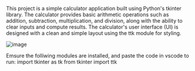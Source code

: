 This project is a simple calculator application built using Python's tkinter library. The calculator provides basic arithmetic operations such as addition, subtraction, multiplication, and division, along with the ability to clear inputs and compute results. The calculator's user interface (UI) is designed with a clean and simple layout using the ttk module for styling.


![image](https://github.com/user-attachments/assets/feccc1fc-9ebe-4465-bc30-90d754ce92e5)

Emsure the folliwing modules are installed, and paste the code in vscode to run:
import tkinter as tk
from tkinter import ttk
